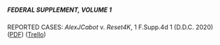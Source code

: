##### FEDERAL SUPPLEMENT, VOLUME 1
REPORTED CASES:
*AlexJCabot* v. *Reset4K*, 1 F.Supp.4d 1 (D.D.C. 2020) ([PDF](https://nusadc.github.io/fedsupplement/v1/1.pdf)) ([Trello](https://trello.com/c/dmGPgCXM/217-alexjcabot-v-reset4k-1-f-supp-4d-1-ddc-2020))
